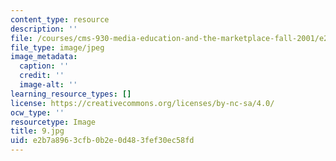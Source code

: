 ```yaml
---
content_type: resource
description: ''
file: /courses/cms-930-media-education-and-the-marketplace-fall-2001/e2b7a8963cfb0b2e0d483fef30ec58fd_9.jpg
file_type: image/jpeg
image_metadata:
  caption: ''
  credit: ''
  image-alt: ''
learning_resource_types: []
license: https://creativecommons.org/licenses/by-nc-sa/4.0/
ocw_type: ''
resourcetype: Image
title: 9.jpg
uid: e2b7a896-3cfb-0b2e-0d48-3fef30ec58fd
---
```

